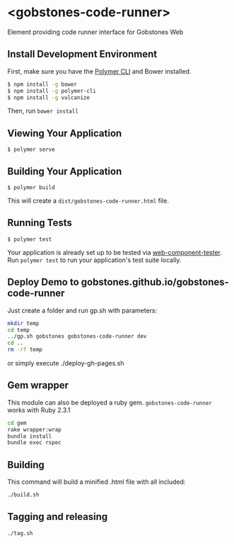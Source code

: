 # \<gobstones-code-runner\>

Element providing code runner interface for Gobstones Web

## Install Development Environment

First, make sure you have the [Polymer CLI](https://www.npmjs.com/package/polymer-cli) and Bower installed.

```Bash
$ npm install -g bower
$ npm install -g polymer-cli
$ npm install -g vulcanize

```

Then, run `bower install`

## Viewing Your Application

```
$ polymer serve
```

## Building Your Application

```
$ polymer build
```

This will create a `dist/gobstones-code-runner.html` file.

## Running Tests

```
$ polymer test
```

Your application is already set up to be tested via [web-component-tester](https://github.com/Polymer/web-component-tester). Run `polymer test` to run your application's test suite locally.

## Deploy Demo to gobstones.github.io/gobstones-code-runner

Just create a folder and run gp.sh with parameters:

```bash
mkdir temp
cd temp
../gp.sh gobstones gobstones-code-runner dev
cd ..
rm -rf temp
```

or simply execute ./deploy-gh-pages.sh

## Gem wrapper

This module can also be deployed a ruby gem. `gobstones-code-runner` works with Ruby 2.3.1

```bash
cd gem
rake wrapper:wrap
bundle install
bundle exec rspec
```

## Building

This command will build a minified .html file with all included:

```bash
./build.sh
```

## Tagging and releasing

```bash
./tag.sh
```
